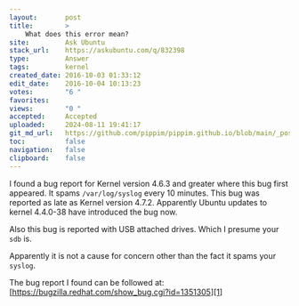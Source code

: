 ```yaml
---
layout:       post
title:        >
    What does this error mean?
site:         Ask Ubuntu
stack_url:    https://askubuntu.com/q/832398
type:         Answer
tags:         kernel
created_date: 2016-10-03 01:33:12
edit_date:    2016-10-04 10:13:23
votes:        "6 "
favorites:    
views:        "0 "
accepted:     Accepted
uploaded:     2024-08-11 19:41:17
git_md_url:   https://github.com/pippim/pippim.github.io/blob/main/_posts/2016/2016-10-03-What-does-this-error-mean_.md
toc:          false
navigation:   false
clipboard:    false
---
```


I found a bug report for Kernel version 4.6.3 and greater where this bug first appeared. It spams `/var/log/syslog` every 10 minutes. This bug was reported as late as Kernel version 4.7.2. Apparently Ubuntu updates to kernel 4.4.0-38 have introduced the bug now.

Also this bug is reported with USB attached drives. Which I presume your `sdb` is.

Apparently it is not a cause for concern other than the fact it spams your `syslog`.

The bug report I found can be followed at: [https://bugzilla.redhat.com/show_bug.cgi?id=1351305][1]


  [1]: https://bugzilla.redhat.com/show_bug.cgi?id=1351305
